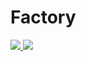 <h1>Factory</h1>
<a href="https://github.com/SASAKN/Factory/blob/main/LICENSE">
<img src="https://img.shields.io/github/license/SASAKN/Factory?style=for-the-badge"/>
</a>
<img src="https://img.shields.io/github/stars/SASAKN/Factory?style=for-the-badge"/>


